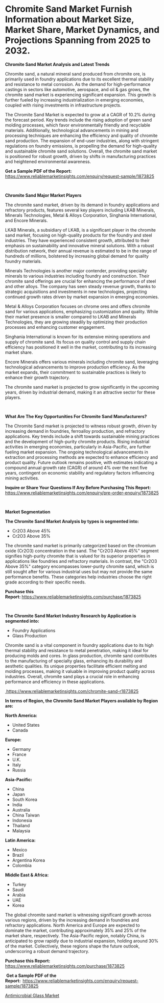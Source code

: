 <p><h1>Chromite Sand Market Furnish Information about Market Size, Market Share, Market Dynamics, and Projections Spanning from 2025 to 2032.</h1></p><p><strong>Chromite Sand Market Analysis and Latest Trends</strong></p>
<p><p>Chromite sand, a natural mineral sand produced from chromite ore, is primarily used in foundry applications due to its excellent thermal stability and resistance to metal corrosion. As the demand for high-performance castings in sectors like automotive, aerospace, and oil & gas grows, the chromite sand market is experiencing significant expansion. This growth is further fueled by increasing industrialization in emerging economies, coupled with rising investments in infrastructure projects.</p><p>The Chromite Sand Market is expected to grow at a CAGR of 10.2% during the forecast period. Key trends include the rising adoption of green sand molding processes, which favor environmentally friendly and recyclable materials. Additionally, technological advancements in mining and processing techniques are enhancing the efficiency and quality of chromite sand production. The expansion of end-user industries, along with stringent regulations on foundry emissions, is propelling the demand for high-quality and sustainable chromite sand solutions. Overall, the chromite sand market is positioned for robust growth, driven by shifts in manufacturing practices and heightened environmental awareness.</p></p>
<p><strong>Get a Sample PDF of the Report:&nbsp;</strong> <a href="https://www.reliablemarketinsights.com/enquiry/request-sample/1873825?utm_campaign=2953&utm_medium=2&utm_source=Github&utm_content=ia&utm_term=31032025&utm_id=chromite-sand">https://www.reliablemarketinsights.com/enquiry/request-sample/1873825</a></p>
<p>&nbsp;</p>
<p><strong>Chromite Sand Major Market Players</strong></p>
<p><p>The chromite sand market, driven by its demand in foundry applications and refractory products, features several key players including LKAB Minerals, Minerals Technologies, Metal & Alloys Corporation, Singhania International, and Encore Minerals.</p><p>LKAB Minerals, a subsidiary of LKAB, is a significant player in the chromite sand market, focusing on high-quality products for the foundry and steel industries. They have experienced consistent growth, attributed to their emphasis on sustainability and innovative mineral solutions. With a robust distribution network, their annual revenue is estimated to be in the range of hundreds of millions, bolstered by increasing global demand for quality foundry materials.</p><p>Minerals Technologies is another major contender, providing specialty minerals to various industries including foundry and construction. Their chromite sand offerings are crucial for enhancing the performance of steel and other alloys. The company has seen steady revenue growth, thanks to strategic acquisitions and investments in new technologies, projecting continued growth rates driven by market expansion in emerging economies.</p><p>Metal & Alloys Corporation focuses on chrome ores and offers chromite sand for various applications, emphasizing customization and quality. While their market presence is smaller compared to LKAB and Minerals Technologies, they are growing steadily by optimizing their production processes and enhancing customer engagement.</p><p>Singhania International is known for its extensive mining operations and supply of chromite sand. Its focus on quality control and supply chain efficiency has positioned it well in the market, contributing to its increasing market share.</p><p>Encore Minerals offers various minerals including chromite sand, leveraging technological advancements to improve production efficiency. As the market expands, their commitment to sustainable practices is likely to enhance their growth trajectory.</p><p>The chromite sand market is projected to grow significantly in the upcoming years, driven by industrial demand, making it an attractive sector for these players.</p></p>
<p>&nbsp;</p>
<p><strong>What Are The Key Opportunities For Chromite Sand Manufacturers?</strong></p>
<p><p>The Chromite Sand market is projected to witness robust growth, driven by increasing demand in foundries, ferroalloy production, and refractory applications. Key trends include a shift towards sustainable mining practices and the development of high-purity chromite products. Rising industrial activities in emerging economies, particularly in Asia-Pacific, are further fueling market expansion. The ongoing technological advancements in extraction and processing methods are expected to enhance efficiency and product quality. Future outlook remains positive, with estimates indicating a compound annual growth rate (CAGR) of around 4% over the next five years, contingent on economic stability and regulatory factors influencing mining activities.</p></p>
<p><strong>Inquire or Share Your Questions If Any Before Purchasing This Report:</strong> <a href="https://www.reliablemarketinsights.com/enquiry/pre-order-enquiry/1873825?utm_campaign=2953&utm_medium=2&utm_source=Github&utm_content=ia&utm_term=31032025&utm_id=chromite-sand">https://www.reliablemarketinsights.com/enquiry/pre-order-enquiry/1873825</a></p>
<p>&nbsp;</p>
<p><strong>Market Segmentation</strong></p>
<p><strong>The Chromite Sand Market Analysis by types is segmented into:</strong></p>
<p><ul><li>Cr2O3 Above 45%</li><li>Cr2O3 Above 35%</li></ul></p>
<p><p>The chromite sand market is primarily categorized based on the chromium oxide (Cr2O3) concentration in the sand. The "Cr2O3 Above 45%" segment signifies high-purity chromite that is valued for its superior properties in applications like foundries and refractory materials. In contrast, the "Cr2O3 Above 35%" category encompasses lower-purity chromite sand, which is still sought after for various industrial uses but may not provide the same performance benefits. These categories help industries choose the right grade according to their specific needs.</p></p>
<p><strong>Purchase this Report:&nbsp;</strong><a href="https://www.reliablemarketinsights.com/purchase/1873825?utm_campaign=2953&utm_medium=2&utm_source=Github&utm_content=ia&utm_term=31032025&utm_id=chromite-sand">https://www.reliablemarketinsights.com/purchase/1873825</a></p>
<p>&nbsp;</p>
<p><strong>The Chromite Sand Market Industry Research by Application is segmented into:</strong></p>
<p><ul><li>Foundry Applications</li><li>Glass Production</li></ul></p>
<p><p>Chromite sand is a vital component in foundry applications due to its high thermal stability and resistance to metal penetration, making it ideal for producing molds and cores. In glass production, chromite sand contributes to the manufacturing of specialty glass, enhancing its durability and aesthetic qualities. Its unique properties facilitate efficient melting and molding processes, making it valuable in improving product quality across industries. Overall, chromite sand plays a crucial role in enhancing performance and efficiency in these applications.</p></p>
<p><a href="https://www.reliablemarketinsights.com/chromite-sand-r1873825?utm_campaign=2953&utm_medium=2&utm_source=Github&utm_content=ia&utm_term=31032025&utm_id=chromite-sand">&nbsp;https://www.reliablemarketinsights.com/chromite-sand-r1873825</a></p>
<p><strong>In terms of Region, the Chromite Sand Market Players available by Region are:</strong></p>
<p>
    <p> <strong> North America: </strong>
        <ul>
            <li>United States</li>
            <li>Canada</li>
        </ul>
        </p> 
    <p> <strong> Europe: </strong>
        <ul>
            <li>Germany</li>
            <li>France</li>
            <li>U.K.</li>
            <li>Italy</li>
            <li>Russia</li>
        </ul>
        </p> 
    <p> <strong> Asia-Pacific: </strong>
        <ul>
            <li>China</li>
            <li>Japan</li>
            <li>South Korea</li>
            <li>India</li>
            <li>Australia</li>
            <li>China Taiwan</li>
            <li>Indonesia</li>
            <li>Thailand</li>
            <li>Malaysia</li>
        </ul>
        </p> 
    <p> <strong> Latin America: </strong>
        <ul>
            <li>Mexico</li>
            <li>Brazil</li>
            <li>Argentina Korea</li>
            <li>Colombia</li>
        </ul>
        </p> 
    <p> <strong> Middle East & Africa: </strong>
        <ul>
            <li>Turkey</li>
            <li>Saudi</li>
            <li>Arabia</li>
            <li>UAE</li>
            <li>Korea</li>
        </ul>
    </p>
    </p>
<p><p>The global chromite sand market is witnessing significant growth across various regions, driven by the increasing demand in foundries and refractory applications. North America and Europe are expected to dominate the market, contributing approximately 35% and 25% of the market share, respectively. The Asia-Pacific region, notably China, is anticipated to grow rapidly due to industrial expansion, holding around 30% of the market. Collectively, these regions shape the future outlook, underscoring a robust demand trajectory.</p></p>
<p><strong>Purchase this Report: </strong><a href="https://www.reliablemarketinsights.com/purchase/1873825?utm_campaign=2953&utm_medium=2&utm_source=Github&utm_content=ia&utm_term=31032025&utm_id=chromite-sand">https://www.reliablemarketinsights.com/purchase/1873825</a></p>
<p>&nbsp;<strong>Get a Sample PDF of the Report:&nbsp;&nbsp;</strong><a href="https://www.reliablemarketinsights.com/enquiry/request-sample/1873825?utm_campaign=2953&utm_medium=2&utm_source=Github&utm_content=ia&utm_term=31032025&utm_id=chromite-sand">https://www.reliablemarketinsights.com/enquiry/request-sample/1873825</a></p>
<p><strong></strong></p>
<p><p><a href="https://github.com/paljuhubeyde/Market-Research-Report-List-1/blob/main/antimicrobial-glass-market.md?utm_campaign=2953&utm_medium=2&utm_source=Github&utm_content=ia&utm_term=31032025&utm_id=chromite-sand">Antimicrobial Glass Market</a></p></p>